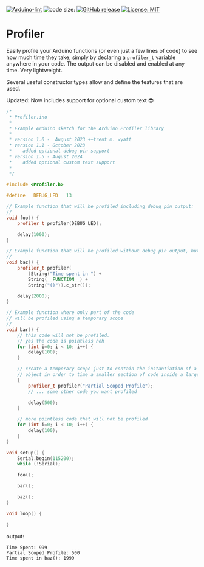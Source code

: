 <!-- [![Arduino CI](https://github.com/ripred/Profiler/workflows/Arduino%20CI/badge.svg)](https://github.com/marketplace/actions/arduino_ci) -->
[![Arduino-lint](https://github.com/ripred/Profiler/actions/workflows/arduino-lint.yml/badge.svg)](https://github.com/ripred/Profiler/actions/workflows/arduino-lint.yml)
![code size:](https://img.shields.io/github/languages/code-size/ripred/Profiler)
[![GitHub release](https://img.shields.io/github/release/ripred/Profiler.svg?maxAge=3600)](https://github.com/ripred/Profiler/releases)
[![License: MIT](https://img.shields.io/badge/license-MIT-blue.svg)](https://github.com/ripred/Profiler/blob/master/LICENSE)


# Profiler
Easily profile your Arduino functions (or even just a few lines of code) to see how much time they take, simply by declaring a `profiler_t` variable anywhere in your code. The output can be disabled and enabled at any time. Very lightweight. 

Several useful constructor types allow and define the features that are used.

Updated: Now includes support for optional custom text 😎

```cpp
/*
 * Profiler.ino
 *
 * Example Arduino sketch for the Arduino Profiler library
 *
 * version 1.0 -  August 2023 ++trent m. wyatt
 * version 1.1 - October 2023
 *    added optional debug pin support
 * version 1.5 - August 2024
 *    added optional custom text support
 *
 */

#include <Profiler.h>

#define   DEBUG_LED   13

// Example function that will be profiled including debug pin output:
//
void foo() {
    profiler_t profiler(DEBUG_LED);

    delay(1000);
}

// Example function that will be profiled without debug pin output, but including the function name:
//
void baz() {
    profiler_t profiler(
        (String("Time spent in ") + 
        String(__FUNCTION__) + 
        String("()")).c_str());

    delay(2000);
}

// Example function where only part of the code
// will be profiled using a temporary scope
//
void bar() {
    // this code will not be profiled.
    // yes the code is pointless heh
    for (int i=0; i < 10; i++) {
        delay(100);
    }

    // create a temporary scope just to contain the instantiation of a profiler_t
    // object in order to time a smaller section of code inside a larger section
    {
        profiler_t profiler("Partial Scoped Profile");
        // ... some other code you want profiled

        delay(500);
    }

    // more pointless code that will not be profiled
    for (int i=0; i < 10; i++) {
        delay(100);
    }
}

void setup() {
    Serial.begin(115200);
    while (!Serial);

    foo();

    bar();

    baz();
}

void loop() {

}
```

output:

```console
Time Spent: 999
Partial Scoped Profile: 500
Time spent in baz(): 1999
```
